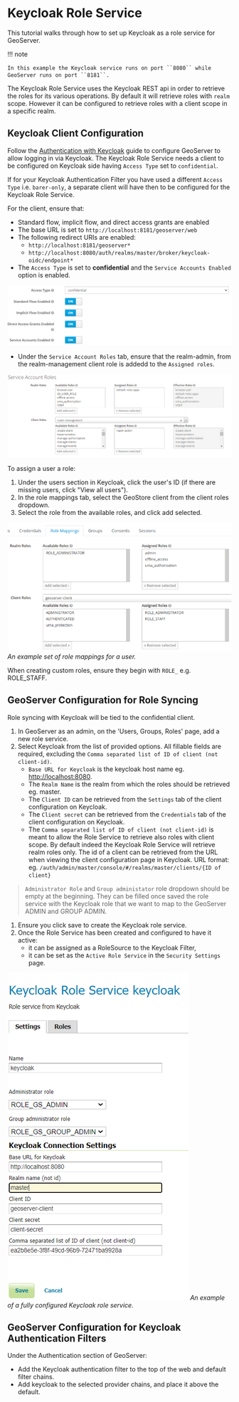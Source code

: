# Keycloak Role Service

This tutorial walks through how to set up Keycloak as a role service for GeoServer.

!!! note

    In this example the Keycloak service runs on port ``8080`` while GeoServer runs on port ``8181``.

The Keycloak Role Service uses the Keycloak REST api in order to retrieve the roles for its various operations. By default it will retrieve roles with `realm` scope. However it can be configured to retrieve roles with a client scope in a specific realm.

## Keycloak Client Configuration

Follow the [Authentication with Keycloak](https://docs.geoserver.org/latest/en/user/community/keycloak/index.html) guide to configure GeoServer to allow logging in via Keycloak. The Keycloak Role Service needs a client to be configured on Keycloak side having `Access Type` set to `confidential`.

If for your Keycloak Authentication Filter you have used a different `Access Type` i.e. `barer-only`, a separate client will have then to be configured for the Keycloak Role Service.

For the client, ensure that:

-   Standard flow, implicit flow, and direct access grants are enabled
-   The base URL is set to `http://localhost:8181/geoserver/web`
-   The following redirect URIs are enabled:
    -   `http://localhost:8181/geoserver*`
    -   `http://localhost:8080/auth/realms/master/broker/keycloak-oidc/endpoint*`
-   The `Access Type` is set to **confidential** and the `Service Accounts Enabled` option is enabled.

![](images/role_service/access_type_confidential.png)

-   Under the `Service Account Roles` tab, ensure that the realm-admin, from the realm-management client role is addedd to the `Assigned roles`.

![](images/role_service/service_account_roles.png)

To assign a user a role:

1.  Under the users section in Keycloak, click the user's ID (if there are missing users, click "View all users").
2.  In the role mappings tab, select the GeoStore client from the client roles dropdown.
3.  Select the role from the available roles, and click add selected.

![](images/role_service/keycloak_client002.png)
*An example set of role mappings for a user.*

When creating custom roles, ensure they begin with `ROLE_` e.g. ROLE_STAFF.

## GeoServer Configuration for Role Syncing

Role syncing with Keycloak will be tied to the confidential client.

1.  In GeoServer as an admin, on the 'Users, Groups, Roles' page, add a new role service.
2.  Select Keycloak from the list of provided options. All fillable fields are required, excluding the `Comma separated list of ID of client (not client-id)`.
    -   `Base URL for Keycloak` is the keycloak host name eg. <http://localhost:8080>.
    -   The `Realm Name` is the realm from which the roles should be retrieved eg. master.
    -   The `Client ID` can be retrieved from the `Settings` tab of the client configuration on Keycloak.
    -   The `Client secret` can be retrieved from the `Credentials` tab of the client configuration on Keycloak.
    -   The `Comma separated list of ID of client (not client-id)` is meant to allow the Role Service to retrieve also roles with client scope. By default indeed the Keycloak Role Service will retrieve realm roles only. The id of a client can be retrieved from the URL when viewing the client configuration page in Keycloak. URL format: eg. `/auth/admin/master/console/#/realms/master/clients/{ID of client}`

> `Administrator Role` and `Group administator` role dropdown should be empty at the beginning. They can be filled once saved the role service with the Keycloak role that we want to map to the GeoServer ADMIN and GROUP ADMIN.

1.  Ensure you click save to create the Keycloak role service.
2.  Once the Role Service has been created and configured to have it active:
    -   it can be assigned as a RoleSource to the Keycloak Filter,
    -   it can be set as the `Active Role Service` in the `Security Settings` page.

![](images/role_service/keycloak_role_service001.png)
*An example of a fully configured Keycloak role service.*

## GeoServer Configuration for Keycloak Authentication Filters

Under the Authentication section of GeoServer:

-   Add the Keycloak authentication filter to the top of the web and default filter chains.
-   Add keycloak to the selected provider chains, and place it above the default.
